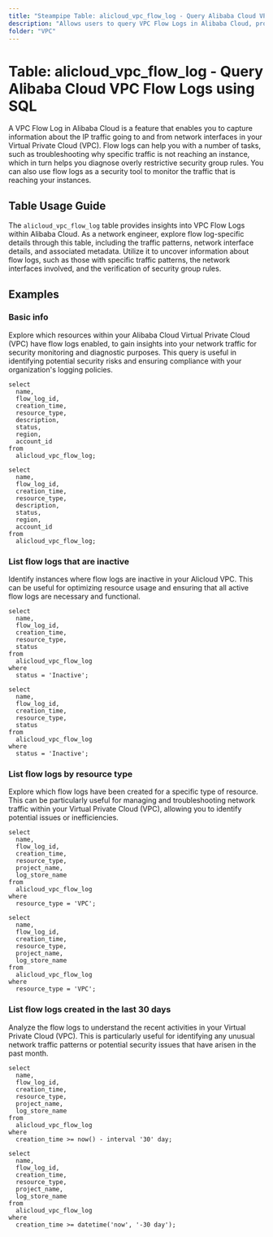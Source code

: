 ```yaml
---
title: "Steampipe Table: alicloud_vpc_flow_log - Query Alibaba Cloud VPC Flow Logs using SQL"
description: "Allows users to query VPC Flow Logs in Alibaba Cloud, providing insights into network traffic patterns and potential anomalies."
folder: "VPC"
---
```


# Table: alicloud_vpc_flow_log - Query Alibaba Cloud VPC Flow Logs using SQL

A VPC Flow Log in Alibaba Cloud is a feature that enables you to capture information about the IP traffic going to and from network interfaces in your Virtual Private Cloud (VPC). Flow logs can help you with a number of tasks, such as troubleshooting why specific traffic is not reaching an instance, which in turn helps you diagnose overly restrictive security group rules. You can also use flow logs as a security tool to monitor the traffic that is reaching your instances.

## Table Usage Guide

The `alicloud_vpc_flow_log` table provides insights into VPC Flow Logs within Alibaba Cloud. As a network engineer, explore flow log-specific details through this table, including the traffic patterns, network interface details, and associated metadata. Utilize it to uncover information about flow logs, such as those with specific traffic patterns, the network interfaces involved, and the verification of security group rules.

## Examples

### Basic info
Explore which resources within your Alibaba Cloud Virtual Private Cloud (VPC) have flow logs enabled, to gain insights into your network traffic for security monitoring and diagnostic purposes. This query is useful in identifying potential security risks and ensuring compliance with your organization's logging policies.

```sql+postgres
select
  name,
  flow_log_id,
  creation_time,
  resource_type,
  description,
  status,
  region,
  account_id
from
  alicloud_vpc_flow_log;
```

```sql+sqlite
select
  name,
  flow_log_id,
  creation_time,
  resource_type,
  description,
  status,
  region,
  account_id
from
  alicloud_vpc_flow_log;
```

### List flow logs that are inactive
Identify instances where flow logs are inactive in your Alicloud VPC. This can be useful for optimizing resource usage and ensuring that all active flow logs are necessary and functional.

```sql+postgres
select
  name,
  flow_log_id,
  creation_time,
  resource_type,
  status
from
  alicloud_vpc_flow_log
where
  status = 'Inactive';
```

```sql+sqlite
select
  name,
  flow_log_id,
  creation_time,
  resource_type,
  status
from
  alicloud_vpc_flow_log
where
  status = 'Inactive';
```

### List flow logs by resource type
Explore which flow logs have been created for a specific type of resource. This can be particularly useful for managing and troubleshooting network traffic within your Virtual Private Cloud (VPC), allowing you to identify potential issues or inefficiencies.

```sql+postgres
select
  name,
  flow_log_id,
  creation_time,
  resource_type,
  project_name,
  log_store_name
from
  alicloud_vpc_flow_log
where
  resource_type = 'VPC';
```

```sql+sqlite
select
  name,
  flow_log_id,
  creation_time,
  resource_type,
  project_name,
  log_store_name
from
  alicloud_vpc_flow_log
where
  resource_type = 'VPC';
```

### List flow logs created in the last 30 days
Analyze the flow logs to understand the recent activities in your Virtual Private Cloud (VPC). This is particularly useful for identifying any unusual network traffic patterns or potential security issues that have arisen in the past month.

```sql+postgres
select
  name,
  flow_log_id,
  creation_time,
  resource_type,
  project_name,
  log_store_name
from
  alicloud_vpc_flow_log
where
  creation_time >= now() - interval '30' day;
```

```sql+sqlite
select
  name,
  flow_log_id,
  creation_time,
  resource_type,
  project_name,
  log_store_name
from
  alicloud_vpc_flow_log
where
  creation_time >= datetime('now', '-30 day');
```